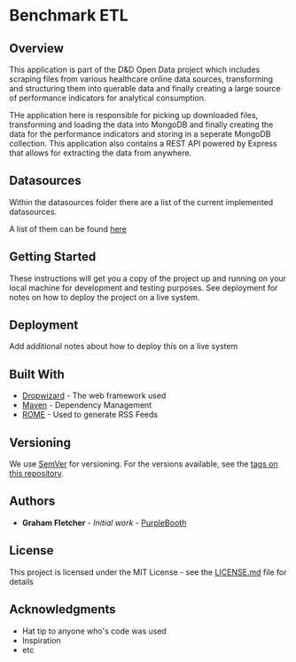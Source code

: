 # Benchmark ETL

## Overview

This application is part of the D&D Open Data project which includes scraping files from various healthcare online data sources, transforming and structuring them into querable data and finally creating a large source of performance indicators for analytical consumption.

THe application here is responsible for picking up downloaded files, transforming and loading the data into MongoDB and finally creating the data for the performance indicators and storing in a seperate MongoDB collection. This application also contains a REST API powered by Express that allows for extracting the data from anywhere.

## Datasources

Within the datasources folder there are a list of the current implemented datasources.

A list of them can be found [here](/docs/datasources.md)

## Getting Started

These instructions will get you a copy of the project up and running on your local machine for development and testing purposes. See deployment for notes on how to deploy the project on a live system.

## Deployment

Add additional notes about how to deploy this on a live system

## Built With

* [Dropwizard](http://www.dropwizard.io/1.0.2/docs/) - The web framework used
* [Maven](https://maven.apache.org/) - Dependency Management
* [ROME](https://rometools.github.io/rome/) - Used to generate RSS Feeds

## Versioning

We use [SemVer](http://semver.org/) for versioning. For the versions available, see the [tags on this repository](https://github.com/your/project/tags). 

## Authors

* **Graham Fletcher** - *Initial work* - [PurpleBooth](https://github.com/PurpleBooth)


## License

This project is licensed under the MIT License - see the [LICENSE.md](LICENSE.md) file for details

## Acknowledgments

* Hat tip to anyone who's code was used
* Inspiration
* etc
